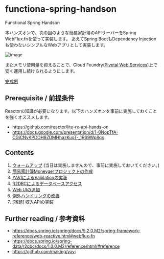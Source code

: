 # functiona-spring-handson
Functional Spring Handson

本ハンズオンで、次の図のような簡易家計簿のAPIサーバーをSpring WebFlux.fnを使って実装します。
あえてSpring BootもDependency Injectionも使わないシンプルなWebアプリとして実装します。

![image](https://user-images.githubusercontent.com/106908/58406552-d2bb6880-80a4-11e9-8edf-e22d6015ebef.png)

またメモリ使用量を抑えることで、Cloud Foundry([Pivotal Web Services](https://run.pivotal.io))上で安く運用し続けられるようにします。

[完成例](https://moneyger.cfapps.io/)

## Prerequisite / 前提条件

Reactorの知識が必要になります。以下のハンズオンを事前に実施しておくことを強くオススメします。

* https://github.com/reactor/lite-rx-api-hands-on
* https://docs.google.com/presentation/d/1-0NopTfA-CGiCNvKPDOH9ZDMHhazKuoT-_1R69Wp8qs

## Contents

1. [ウォームアップ](00-warm-up.md) (当日は実施しませんので、事前に実施しておいてください。)
1. [簡易家計簿Moneygerプロジェクトの作成](01-getting-started.md)
1. [YAVIによるValidationの実装](02-validation.md)
1. [R2DBCによるデータベースアクセス](03-r2dbc.md)
1. [Web UIの追加](04-web-ui.md)
1. [例外ハンドリングの改善](05-exception-handling.md)
1. [宿題] 収入APIの実装

## Further reading / 参考資料

* https://docs.spring.io/spring/docs/5.2.0.M2/spring-framework-reference/web-reactive.html#webflux-fn
* https://docs.spring.io/spring-data/r2dbc/docs/1.0.0.M2/reference/html/#reference
* https://github.com/making/yavi
